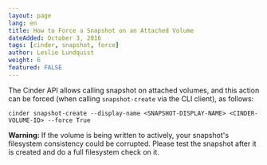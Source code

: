 ```yaml
---
layout: page
lang: en
title: How to Force a Snapshot on an Attached Volume
dateAdded: October 3, 2016
tags: [cinder, snapshot, force]
author: Leslie Lundquist
weight: 6
featured: FALSE
---
```


The Cinder API allows calling snapshot on attached volumes, and this action can be forced (when calling `snapshot-create` via the CLI client), as follows:

```
cinder snapshot-create --display-name <SNAPSHOT-DISPLAY-NAME> <CINDER-VOLUME-ID> --force True
```

**Warning:** If the volume is being written to actively, your snapshot's filesystem consistency could be corrupted. Please test the snapshot after it is created and do a full filesystem check on it. 
